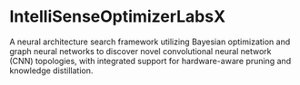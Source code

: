 # IntelliSenseOptimizerLabsX
A neural architecture search framework utilizing Bayesian optimization and graph neural networks to discover novel convolutional neural network (CNN) topologies, with integrated support for hardware-aware pruning and knowledge distillation.
